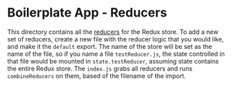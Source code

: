 # Boilerplate App - Reducers

This directory contains all the [reducers][reducers] for the Redux store. To add
a new set of reducers, create a new file with the reducer logic that you would
like, and make it the `default` export. The name of the store will be set as the
name of the file, so if you name a file `testReducer.js`, the state controlled
in that file would be mounted in `state.testReducer`, assuming state contains
the entire Redux store. The `index.js` grabs all reducers and runs
`combineReducers` on them, based of the filename of the import.

[reducers]: <http://redux.js.org/docs/basics/Reducers.html>

